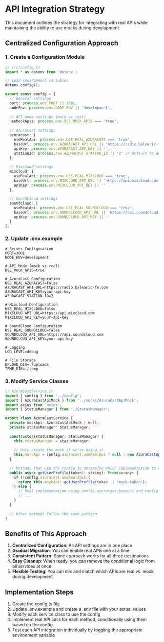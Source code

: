 # API Integration Strategy

This document outlines the strategy for integrating with real APIs while maintaining the ability to use mocks during development.

## Centralized Configuration Approach

### 1. Create a Configuration Module

```typescript
// src/config.ts
import * as dotenv from 'dotenv';

// Load environment variables
dotenv.config();

export const config = {
  // General settings
  port: process.env.PORT || 3001,
  nodeEnv: process.env.NODE_ENV || 'development',
  
  // API mode settings (mock vs real)
  useMockApis: process.env.USE_MOCK_APIS === 'true',
  
  // AzuraCast settings
  azuracast: {
    useRealApi: process.env.USE_REAL_AZURACAST === 'true',
    baseUrl: process.env.AZURACAST_API_URL || 'https://radio.balearic-fm.com',
    apiKey: process.env.AZURACAST_API_KEY || '',
    stationId: process.env.AZURACAST_STATION_ID || '2' // Default to dev/test station
  },
  
  // Mixcloud settings
  mixcloud: {
    useRealApi: process.env.USE_REAL_MIXCLOUD === 'true',
    baseUrl: process.env.MIXCLOUD_API_URL || 'https://api.mixcloud.com',
    apiKey: process.env.MIXCLOUD_API_KEY || ''
  },
  
  // SoundCloud settings
  soundcloud: {
    useRealApi: process.env.USE_REAL_SOUNDCLOUD === 'true',
    baseUrl: process.env.SOUNDCLOUD_API_URL || 'https://api.soundcloud.com',
    apiKey: process.env.SOUNDCLOUD_API_KEY || ''
  }
};
```

### 2. Update .env.example

```
# Server Configuration
PORT=3001
NODE_ENV=development

# API Mode (mock vs real)
USE_MOCK_APIS=true

# AzuraCast Configuration
USE_REAL_AZURACAST=false
AZURACAST_API_URL=https://radio.balearic-fm.com
AZURACAST_API_KEY=your-api-key
AZURACAST_STATION_ID=2

# Mixcloud Configuration
USE_REAL_MIXCLOUD=false
MIXCLOUD_API_URL=https://api.mixcloud.com
MIXCLOUD_API_KEY=your-api-key

# SoundCloud Configuration
USE_REAL_SOUNDCLOUD=false
SOUNDCLOUD_API_URL=https://api.soundcloud.com
SOUNDCLOUD_API_KEY=your-api-key

# Logging
LOG_LEVEL=debug

# File Storage
UPLOAD_DIR=./uploads
TEMP_DIR=./temp
```

### 3. Modify Service Classes

```typescript
// AzuraCastService.ts
import { config } from '../config';
import { AzuraCastApiMock } from '../mocks/AzuraCastApiMock';
import axios from 'axios';
import { StatusManager } from './StatusManager';

export class AzuraCastService {
  private mockApi: AzuraCastApiMock | null;
  private statusManager: StatusManager;
  
  constructor(statusManager: StatusManager) {
    this.statusManager = statusManager;
    
    // Only create the mock if we're using it
    this.mockApi = config.azuracast.useRealApi ? null : new AzuraCastApiMock();
  }
  
  // Methods that use the config to determine which implementation to use
  public async getUserProfile(token?: string): Promise<any> {
    if (!config.azuracast.useRealApi) {
      return this.mockApi!.getUserProfile(token || 'mock-token');
    } else {
      // Real implementation using config.azuracast.baseUrl and config.azuracast.apiKey
      // ...
    }
  }
  
  // Other methods follow the same pattern
}
```

## Benefits of This Approach

1. **Centralized Configuration**: All API settings are in one place
2. **Gradual Migration**: You can enable real APIs one at a time
3. **Consistent Pattern**: Same approach works for all three destinations
4. **Easy Cleanup**: When ready, you can remove the conditional logic from all services at once
5. **Flexible Testing**: You can mix and match which APIs are real vs. mock during development

## Implementation Steps

1. Create the config.ts file
2. Update .env.example and create a .env file with your actual values
3. Modify each service class to use the config
4. Implement real API calls for each method, conditionally using them based on the config
5. Test each API integration individually by toggling the appropriate environment variable
